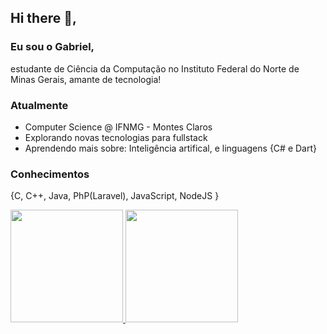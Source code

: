 ## Hi there 👋,
### Eu sou o Gabriel, 
estudante de Ciência da Computação no Instituto Federal do Norte de Minas Gerais, amante de tecnologia! 

### Atualmente
- Computer Science @ IFNMG - Montes Claros
- Explorando novas tecnologias para fullstack
- Aprendendo mais sobre: Inteligência artifical, e linguagens {C# e Dart}

### Conhecimentos
{C, C++, Java, PhP(Laravel), JavaScript, NodeJS }


<div>
  <a href="https://github.com/gabrielsizilio">
  <img height="180em" src="https://github-readme-stats.vercel.app/api/top-langs/?username=gabrielsizilio&layout=compact&langs_count=7&theme=radical"/>
  <img height="180em" src="https://github-readme-stats.vercel.app/api?username=gabrielsizilio&show_icons=true&theme=radical&include_all_commits=true&count_private=true"/>
</div>
